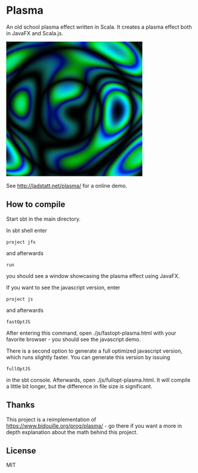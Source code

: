 # Plasma

An old school plasma effect written in Scala. It creates a plasma effect both in JavaFX and Scala.js. 

![a plasma effect](plasma-effect.png?raw=true)

See http://ladstatt.net/plasma/ for a online demo.

## How to compile

Start sbt in the main directory.

In sbt shell enter

    project jfx
    
and afterwards

    run
    
you should see a window showcasing the plasma effect using JavaFX.

If you want to see the javascript version, enter

    project js
    
and afterwards

    fastOptJS
    
After entering this command, open ./js/fastopt-plasma.html with your favorite browser - you should see the javascript demo.

There is a second option to generate a full optimized javascript version, which runs slightly faster. You can generate this version by issuing

    fullOptJS

in the sbt console. Afterwards, open ./js/fullopt-plasma.html. It will compile a little bit longer, but the difference in file size is significant.


## Thanks

This project is a reimplementation of https://www.bidouille.org/prog/plasma/ - go there if you want a more in depth explanation about the math behind this project.

## License

MIT


